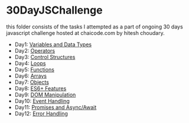 # 30DayJSChallenge
this folder consists of the tasks I attempted as a part of ongoing 30 days javascript challenge hosted at chaicode.com by hitesh choudary.
- Day1: [Variables and Data Types](day1/variablesAndDataTypes.js)
- Day2: [Operators](day2/operators.js)
- Day3: [Control Structures](day3/)
- Day4: [Loops](day4/)
- Day5: [Functions](day5/)
- Day6: [Arrays](day6/)
- Day7: [Objects](day7/)
- Day8: [ES6+ Features](day8/)
- Day9: [DOM Manipulation](day9/)
- Day10: [Event Handling](day10/)
- Day11: [Promises and Async/Await](day11/)
- Day12: [Error Handling](day12/)